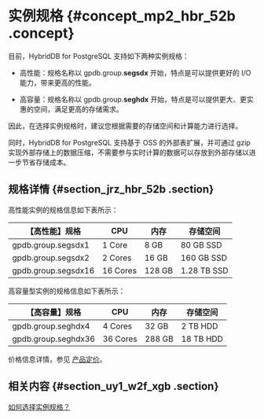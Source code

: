 # 实例规格 {#concept_mp2_hbr_52b .concept}

目前，HybridDB for PostgreSQL 支持如下两种实例规格：

-   高性能：规格名称以 gpdb.group.**segsdx** 开始，特点是可以提供更好的 I/O 能力，带来更高的性能。

-   高容量：规格名称以 gpdb.group.**seghdx** 开始，特点是可以提供更大、更实惠的空间，满足更高的存储需求。


因此，在选择实例规格时，建议您根据需要的存储空间和计算能力进行选择。

同时，HybridDB for PostgreSQL 支持基于 OSS 的外部表扩展，并可通过 gzip 实现外部存储上的数据压缩，不需要参与实时计算的数据可以存放到外部存储以进一步节省存储成本。

## 规格详情 {#section_jrz_hbr_52b .section}

高性能实例的规格信息如下表所示：

|【高性能】规格|CPU|内存|存储空间|
|-------|---|--|----|
|gpdb.group.segsdx1|1 Core|8 GB|80 GB SSD|
|gpdb.group.segsdx2|2 Cores|16 GB|160 GB SSD|
|gpdb.group.segsdx16|16 Cores|128 GB|1.28 TB SSD|

高容量型实例的规格信息如下表所示：

|【高容量】规格|CPU|内存|存储空间|
|-------|---|--|----|
|gpdb.group.seghdx4|4 Cores|32 GB|2 TB HDD|
|gpdb.group.seghdx36|36 Cores|288 GB|18 TB HDD|

价格信息详情，参见 [产品定价](https://www.aliyun.com/price/product#/gpdb/detail)。

## 相关内容 {#section_uy1_w2f_xgb .section}

[如何选择实例规格？](../../../../../cn.zh-CN/常见问题/如何选择实例规格？.md#)

